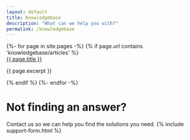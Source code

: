 ```yaml
---
layout: default
title: Knowledgebase
description: "What can we help you with?"
permalink: /knowledgebase
---
```

<script async src="https://cse.google.com/cse.js?cx=04fdfc9660334472b">
</script>
<div style="display: flex; justify-content: center; align-items: center;" class="gcse-search"></div>

<div class="grid_container">
 {%- for page in site.pages -%}
    {% if page.url contains 'knowledgebase/articles' %}
      <div class="grid_item">
        <a href="{{ page.url }}">{{ page.title }}</a>
        <p class="small_text">{{ page.excerpt }}</p>
      </div>
    {% endif %}
  {%- endfor -%}
</div>

# Not finding an answer?
Contact us so we can help you find the solutions you need.
{% include support-form.html %}

